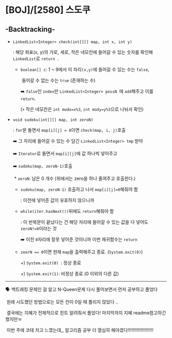 # [BOJ]/[2580] 스도쿠

## -Backtracking-

* `LinkedList<Integer> check(int[][] map, int x, int y)` 

  : 해당 좌표(x, y)의 가로, 세로, 작은 네모칸에 들어갈 수 있는 숫자를 확인해 `LinkedList`로 `return `.

  * `boolean[] c`: 1 ~ 9에서 이 자리`(x,y)`에 들어갈 수 있는 수는 `false`, 

    ​																		들어갈 수 없는 수는 `true` (존재하는 수)

    :arrow_right: `false`인 `index`만 `LinkedList<Integer> possN `에 `add`해주고 이를 `return`.

    (`+` 작은 네모칸은 `int modx=x%3`, `int mody=y%3`으로 나눠서 확인)

* `void sudoku(int[][] map, int zeroN)`

  : `for`문 돌면서 `map[i][j] = 0`이면 `check(map, i, j)`호출

    :arrow_right: 그 자리에 들어갈 수 있는 수 담긴 `LinkedList<Integer> tmp` 받아

    :arrow_right: `Iterator`로 돌면서 `map[i][j]`에 값 하나씩 넣어주고 

    :arrow_right: `sudoku(map, zeroN-1)`호출 

  ​			* `zeroN`: 남은 0 개수 (위에서는 zero을 하나 줄여주고 호출한다.) 

  * `sudoku(map, zeroN-1)` 호출하고 나서 `map[i][j]=0`해줘야 함

    : 이전에 넣어준 값이 유효하지 않으니까

  * `while(iter.hasNext())`뒤에도 `return`해줘야 함

    : 이 반복문이 끝났다는 건 해당 자리에 들어갈 수 있는 값을 다 넣어도 `zeroN!=0`이라는 것

      :arrow_right: 이전 `0`자리에 잘못 넣어준 것이니까 이번 재귀함수는 `return`

  * `zeorN == 0`이면 현재 `map`을 출력해주고 종료. (`System.exit(0)`)

    +) `System.exit(0) `: 정상 종료

    +) `System.exit(1)`: 비정상 종료 (0 이외의 다른 값)



------

:speaking_head: 백트래킹 문제인 걸 알고 N-Queen문제 다시 풀어보면서 먼저 공부하고 풀었다

​	원래 시도했던 방법으로는 모든 칸이 0일 때 풀리지 않았다 ..

​	결국에는 지혜가 전체적으로 힌트 알려줘서 풀었다! 마지막까지 지혜 readme참고하긴 했지만ㅠ

​	이번 주에 코테 치고 느꼈는데,, 알고리즘 공부 더 열심히 해야겠다!!!!!!!!!!!!!!!!!!!!
